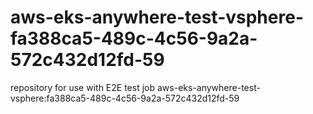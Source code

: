 # aws-eks-anywhere-test-vsphere-fa388ca5-489c-4c56-9a2a-572c432d12fd-59
repository for use with E2E test job aws-eks-anywhere-test-vsphere:fa388ca5-489c-4c56-9a2a-572c432d12fd-59
